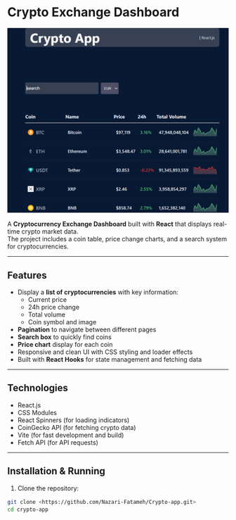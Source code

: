 # Crypto Exchange Dashboard

![Crypto Dashboard](public/image/Untitled.png)


A **Cryptocurrency Exchange Dashboard** built with **React** that displays real-time crypto market data.  
The project includes a coin table, price change charts, and a search system for cryptocurrencies.

---

## Features

- Display a **list of cryptocurrencies** with key information:
  - Current price
  - 24h price change
  - Total volume
  - Coin symbol and image
- **Pagination** to navigate between different pages
- **Search box** to quickly find coins
- **Price chart** display for each coin
- Responsive and clean UI with CSS styling and loader effects
- Built with **React Hooks** for state management and fetching data

---

## Technologies

- React.js
- CSS Modules
- React Spinners (for loading indicators)
- CoinGecko API (for fetching crypto data)
- Vite (for fast development and build)
- Fetch API (for API requests)

---

## Installation & Running

1. Clone the repository:

```bash
git clone <https://github.com/Nazari-Fatameh/Crypto-app.git>
cd crypto-app
```
